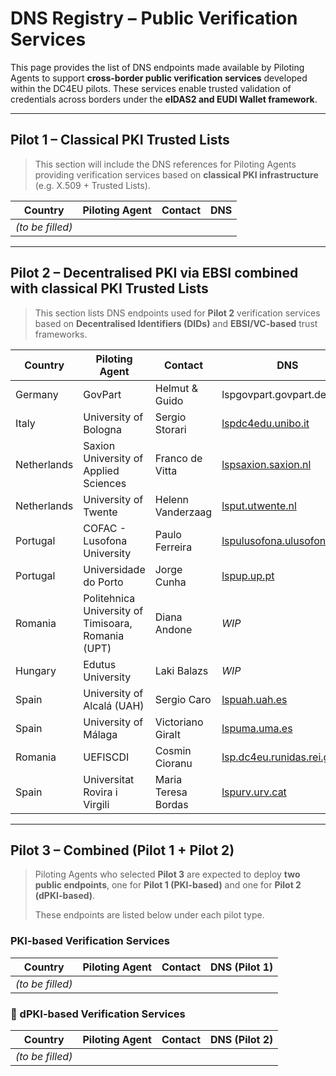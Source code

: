 # DNS Registry – Public Verification Services

This page provides the list of DNS endpoints made available by Piloting Agents to support **cross-border public verification services** developed within the DC4EU pilots. These services enable trusted validation of credentials across borders under the **eIDAS2 and EUDI Wallet framework**.

---

## Pilot 1 – Classical PKI Trusted Lists

> This section will include the DNS references for Piloting Agents providing verification services based on **classical PKI infrastructure** (e.g. X.509 + Trusted Lists).

| Country      | Piloting Agent                  | Contact                        | DNS                             |
|--------------|----------------------------------|--------------------------------|----------------------------------|
| *(to be filled)* |                                  |                                |                                  |

---

## Pilot 2 – Decentralised PKI via EBSI combined with classical PKI Trusted Lists

> This section lists DNS endpoints used for **Pilot 2** verification services based on **Decentralised Identifiers (DIDs)** and **EBSI/VC-based** trust frameworks.

| Country      | Piloting Agent                                           | Contact                          | DNS                               |
|--------------|----------------------------------------------------------|----------------------------------|------------------------------------|
| Germany      | GovPart                                                  | Helmut & Guido                   | lspgovpart.govpart.de              |
| Italy        | University of Bologna                                    | Sergio Storari                   | [lspdc4edu.unibo.it](https://uself-verifier-gui.lspdc4edu.unibo.it)                 |
| Netherlands  | Saxion University of Applied Sciences                    | Franco de Vitta                  | [lspsaxion.saxion.nl](https://uself-verifier-gui.lspsaxion.saxion.nl)                |
| Netherlands  | University of Twente                                     | Helenn Vanderzaag                | [lsput.utwente.nl](https://uself-verifier-gui.lsput.utwente.nl)                   |
| Portugal     | COFAC - Lusofona University                              | Paulo Ferreira                   | [lspulusofona.ulusofona.pt](https://uself-verifier-gui.lspulusofona.ulusofona.pt)          |
| Portugal     | Universidade do Porto                              | Jorge Cunha                  | [lspup.up.pt](https://uself-verifier-gui.lspup.up.pt)          |
| Romania      | Politehnica University of Timisoara, Romania (UPT)       | Diana Andone                     | *WIP*                        |
| Hungary      | Edutus University                                        | Laki Balazs                      | *WIP*                                |
| Spain        | University of Alcalá (UAH)                               | Sergio Caro                      | [lspuah.uah.es](https://uself-verifier-gui.lspuah.uah.es)                      |
| Spain        | University of Málaga                                     | Victoriano Giralt                | [lspuma.uma.es](https://uself-verifier-gui.lspuma.uma.es)                       |
| Romania      | UEFISCDI                                                 | Cosmin Cioranu                   | [lsp.dc4eu.runidas.rei.gov.ro](https://uself-verifier-gui.lsp.dc4eu.runidas.rei.gov.ro)       |
| Spain        | Universitat Rovira i Virgili                             | Maria Teresa Bordas              | [lspurv.urv.cat](https://uself-verifier-gui.lspurv.urv.cat/)                     |

---

## Pilot 3 – Combined (Pilot 1 + Pilot 2)

> Piloting Agents who selected **Pilot 3** are expected to deploy **two public endpoints**, one for **Pilot 1 (PKI-based)** and one for **Pilot 2 (dPKI-based)**.
>
> These endpoints are listed below under each pilot type.

### PKI-based Verification Services

| Country | Piloting Agent     | Contact                   | DNS (Pilot 1)                  |
|---------|--------------------|---------------------------|-------------------------------|
| *(to be filled)* |                    |                           |                               |

### 🪪 dPKI-based Verification Services

| Country | Piloting Agent     | Contact                   | DNS (Pilot 2)                  |
|---------|--------------------|---------------------------|-------------------------------|
| *(to be filled)* |                    |                           |                               |

